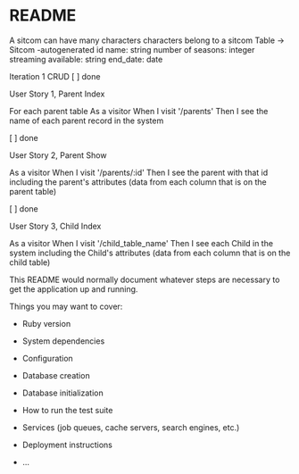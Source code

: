 # README
A sitcom can have many characters
characters belong to a sitcom
Table -> Sitcom
-autogenerated id
name: string
number of seasons: integer
streaming available: string
end_date: date

Iteration 1
CRUD
[ ] done

User Story 1, Parent Index 

For each parent table
As a visitor
When I visit '/parents'
Then I see the name of each parent record in the system

[ ] done

User Story 2, Parent Show 

As a visitor
When I visit '/parents/:id'
Then I see the parent with that id including the parent's attributes
(data from each column that is on the parent table)

[ ] done

User Story 3, Child Index 

As a visitor
When I visit '/child_table_name'
Then I see each Child in the system including the Child's attributes
(data from each column that is on the child table)

This README would normally document whatever steps are necessary to get the
application up and running.

Things you may want to cover:

* Ruby version

* System dependencies

* Configuration

* Database creation

* Database initialization

* How to run the test suite

* Services (job queues, cache servers, search engines, etc.)

* Deployment instructions

* ...

